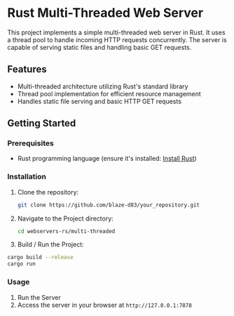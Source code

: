 # Rust Multi-Threaded Web Server

This project implements a simple multi-threaded web server in Rust. It uses a thread pool to handle incoming HTTP requests concurrently. The server is capable of serving static files and handling basic GET requests.

## Features

- Multi-threaded architecture utilizing Rust's standard library
- Thread pool implementation for efficient resource management
- Handles static file serving and basic HTTP GET requests

## Getting Started

### Prerequisites

- Rust programming language (ensure it's installed: [Install Rust](https://www.rust-lang.org/tools/install))

### Installation

1. Clone the repository:

   ```sh
   git clone https://github.com/blaze-d83/your_repository.git
    ```
2. Navigate to the Project directory:
   ```sh
   cd webservers-rs/multi-threaded
   ```
3. Build  / Run the Project:
```sh
cargo build --release
cargo run
```

### Usage

1. Run the Server
2. Access the server in your browser at `http://127.0.0.1:7878`



